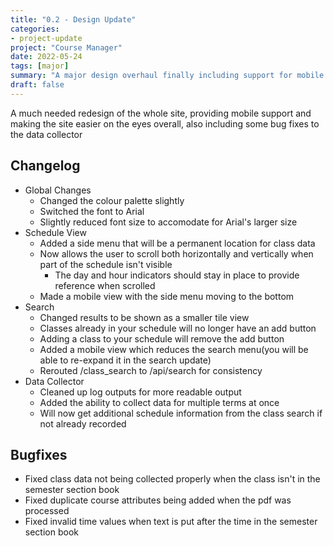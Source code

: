 ```yaml
---
title: "0.2 - Design Update"
categories:
- project-update
project: "Course Manager"
date: 2022-05-24
tags: [major]
summary: "A major design overhaul finally including support for mobile devices"
draft: false
---
```

A much needed redesign of the whole site, providing mobile support and making the site easier on the eyes overall, also including some bug fixes to the data collector

## Changelog

- Global Changes
  - Changed the colour palette slightly
  - Switched the font to Arial
  - Slightly reduced font size to accomodate for Arial's larger size
- Schedule View
  - Added a side menu that will be a permanent location for class data
  - Now allows the user to scroll both horizontally and vertically when part of the schedule isn't visible
    - The day and hour indicators should stay in place to provide reference when scrolled
  - Made a mobile view with the side menu moving to the bottom
- Search
  - Changed results to be shown as a smaller tile view
  - Classes already in your schedule will no longer have an add button
  - Adding a class to your schedule will remove the add button
  - Added a mobile view which reduces the search menu(you will be able to re-expand it in the search update)
  - Rerouted /class_search to /api/search for consistency
- Data Collector
  - Cleaned up log outputs for more readable output
  - Added the ability to collect data for multiple terms at once
  - Will now get additional schedule information from the class search if not already recorded

## Bugfixes

- Fixed class data not being collected properly when the class isn't in the semester section book
- Fixed duplicate course attributes being added when the pdf was processed
- Fixed invalid time values when text is put after the time in the semester section book
